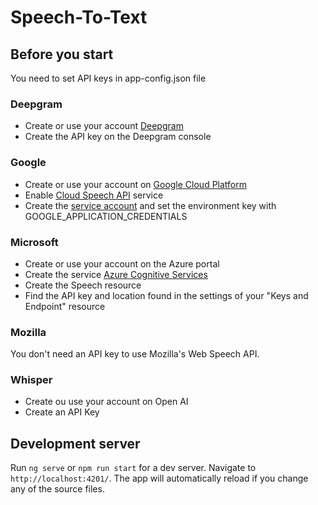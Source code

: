 # Speech-To-Text

## Before you start

You need to set API keys in app-config.json file

### Deepgram

- Create or use your account [Deepgram](https://deepgram.com/)
- Create the API key on the Deepgram console

### Google

- Create or use your account on [Google Cloud Platform](https://console.cloud.google.com/)
- Enable [Cloud Speech API](https://console.cloud.google.com/flows/enableapi?apiid=speech.googleapis.com) service
- Create the [service account](https://cloud.google.com/docs/authentication/getting-started) and set the environment key with GOOGLE_APPLICATION_CREDENTIALS

### Microsoft

- Create or use your account on the Azure portal
- Create the service [Azure Cognitive Services](https://azure.microsoft.com/fr-fr/services/cognitive-services/)
- Create the Speech resource
- Find the API key and location found in the settings of your "Keys and Endpoint" resource

### Mozilla

You don't need an API key to use Mozilla's Web Speech API.

### Whisper

- Create ou use your account on Open AI
- Create an API Key

## Development server

Run `ng serve` or `npm run start` for a dev server. Navigate to `http://localhost:4201/`. The app will automatically reload if you change any of the source files.

